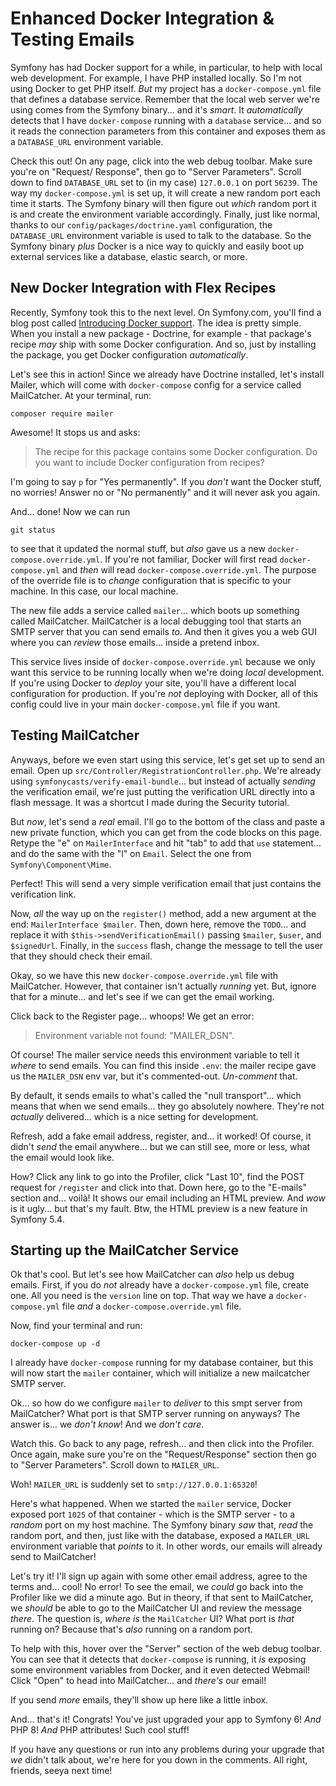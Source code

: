 # Enhanced Docker Integration & Testing Emails

Symfony has had Docker support for a while, in particular, to help with local
web development. For example, I have PHP installed locally. So I'm not using Docker
to get PHP itself. *But* my project has a `docker-compose.yml` file that defines
a database service. Remember that the local web server we're using comes from the
Symfony binary... and it's *smart*. It *automatically* detects that I have
`docker-compose` running with a `database` service... and so it reads the connection
parameters from this container and exposes them as a `DATABASE_URL` environment
variable.

Check this out! On any page, click into the web debug toolbar. Make sure you're on
"Request/ Response", then go to "Server Parameters". Scroll down to find
`DATABASE_URL` set to (in my case) `127.0.0.1` on port `56239`. The way my
`docker-compose.yml` is set up, it will create a new random port each time it starts.
The Symfony binary will then figure out *which* random port it is and create the
environment variable accordingly. Finally, just like normal, thanks to our
`config/packages/doctrine.yaml` configuration, the `DATABASE_URL` environment variable
is used to talk to the database. So the Symfony binary *plus* Docker is a nice way
to quickly and easily boot up external services like a database, elastic search,
or more.

## New Docker Integration with Flex Recipes

Recently, Symfony took this to the next level. On Symfony.com, you'll find a blog
post called [Introducing Docker support](https://symfony.com/blog/introducing-docker-support).
The idea is pretty simple. When you install a new package - Doctrine, for example -
that package's recipe *may* ship with some Docker configuration. And so, just by
installing the package, you get Docker configuration *automatically*.

Let's see this in action! Since we already have Doctrine installed, let's install
Mailer, which will come with `docker-compose` config for a service called
MailCatcher. At your terminal, run:

```terminal
composer require mailer
```

Awesome! It stops us and asks:

> The recipe for this package contains some Docker configuration.
> Do you want to include Docker configuration from recipes?

I'm going to say `p` for "Yes permanently". If you *don't* want the Docker stuff,
no worries! Answer no or "No permanently" and it will never ask you again.

And... done! Now we can run

```termional
git status
```

to see that it updated the normal stuff, but *also* gave us a new
`docker-compose.override.yml`. If you're not familiar, Docker will first read
`docker-compose.yml` and *then* will read `docker-compose.override.yml`. The purpose
of the override file is to *change* configuration that is specific to your machine.
In this case, our local machine.

The new file adds a service called `mailer`... which boots up something called
MailCatcher. MailCatcher is a local debugging tool that starts an SMTP server that
you can send emails *to*. And then it gives you a web GUI where you can *review*
those emails... inside a pretend inbox.

This service lives inside of `docker-compose.override.yml` because we only want
this service to be running locally when we're doing *local* development. If you're
using Docker to *deploy* your site, you'll have a different local configuration for
production. If you're *not* deploying with Docker, all of this config could live
in your main
`docker-compose.yml` file if you want.

## Testing MailCatcher

Anyways, before we even start using this service, let's get set up to send an email.
Open up `src/Controller/RegistrationController.php`. We're already using
`symfonycasts/verify-email-bundle`... but instead of actually *sending* the
verification email, we're just putting the verification URL directly into a flash
message. It was a shortcut I made during the Security tutorial.

But *now*, let's send a *real* email. I'll go to the bottom of the class and paste
a new private function, which you can get from the code blocks on this page. Retype
the "e" on `MailerInterface` and hit "tab" to add that `use` statement... and do
the same with the "l" on `Email`. Select the one from `Symfony\Component\Mime`.

Perfect! This will send a very simple verification email that just contains the
verification link.

Now, *all* the way up on the `register()` method, add a new argument at the end:
`MailerInterface $mailer`. Then, down here, remove the `TODO`... and replace it
with `$this->sendVerificationEmail()` passing `$mailer`, `$user`, and `$signedUrl`.
Finally, in the `success` flash, change the message to tell the user that they
should check their email.

Okay, so we have this new `docker-compose.override.yml` file with MailCatcher.
However, that container isn't actually *running* yet. But, ignore that for a minute...
and let's see if we can get the email working.

Click back to the Register page... whoops! We get an error:

> Environment variable not found: "MAILER_DSN".

Of course! The mailer service needs this environment variable to tell it
*where* to send emails. You can find this inside `.env`: the mailer recipe gave
us the `MAILER_DSN` env var, but it's commented-out. *Un-comment* that.

By default, it sends emails to what's called the "null transport"... which means
that when we send emails... they go absolutely nowhere. They're not *actually*
delivered... which is a nice setting for development.

Refresh, add a fake email address, register, and... it worked! Of course, it didn't
*send* the email anywhere... but we can still see, more or less, what the email would
look like.

How? Click any link to go into the Profiler, click "Last 10", find the POST
request for `/register` and click into that. Down here, go to the "E-mails" section
and... voilà! It shows our email including an HTML preview. And *wow* is it
ugly... but that's my fault. Btw, the HTML preview is a new feature in Symfony 5.4.

## Starting up the MailCatcher Service

Ok that's cool. But let's see how MailCatcher can *also* help us debug emails. First,
if you do *not* already have a `docker-compose.yml` file, create one. All you need
is the `version` line on top. That way we have a `docker-compose.yml` file *and* a
`docker-compose.override.yml` file.

Now, find your terminal and run:

```terminal
docker-compose up -d
```

I already have `docker-compose` running for my database container, but this will
now start the `mailer` container, which will initialize a new mailcatcher SMTP server.

Ok... so how do we configure `mailer` to *deliver* to this smpt server from
MailCatcher? What port is that SMTP server running on anyways? The answer is... we
*don't know*! And we *don't care*.

Watch this. Go back to any page, refresh... and then click into the Profiler. Once
again, make sure you're on the "Request/Response" section then go to "Server
Parameters". Scroll down to `MAILER_URL`.

Woh! `MAILER_URL` is suddenly set to `smtp://127.0.0.1:65320`!

Here's what happened. When we started the `mailer` service, Docker exposed port
`1025` of that container - which is the SMTP server - to a *random* port on my
host machine. The Symfony binary *saw* that, *read* the random port, and then,
just like with the database, exposed a `MAILER_URL` environment variable that
*points* to it. In other words, our emails will already send to MailCatcher!

Let's try it! I'll sign up again with some other email address, agree to the terms
and... cool! No error! To see the email, we *could* go back into the Profiler like
we did a minute ago. But in theory, if that sent to MailCatcher, we *should* be able
to go to the MailCatcher UI and review the message *there*. The question is,
*where is* the `MailCatcher` UI? What port is *that* running on? Because that's
*also* running on a random port.

To help with this, hover over the  "Server" section of the web debug toolbar. You
can see that it detects that `docker-compose` is running, it *is* exposing some
environment variables from Docker, and it even detected Webmail! Click "Open"
to head into MailCatcher... and *there's* our email!

If you send *more* emails, they'll show up here like a little inbox.

And... that's it! Congrats! You've just upgraded your app to Symfony 6! *And* PHP 8!
*And* PHP attributes! Such cool stuff!

If you have any questions or run into any problems during your upgrade that
*we* didn't talk about, we're here for you down in the comments. All right,
friends, seeya next time!
